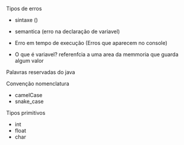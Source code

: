 Tipos de erros

* sintaxe ()
* semantica (erro na declaração de variavel)
* Erro em tempo de execução (Erros que aparecem no console)


* O que é variavel?
referenfcia a uma area da memmoria que guarda algum valor

Palavras reservadas do java

Convenção nomenclatura
* camelCase
* snake_case

Tipos primitivos
* int
* float
* char